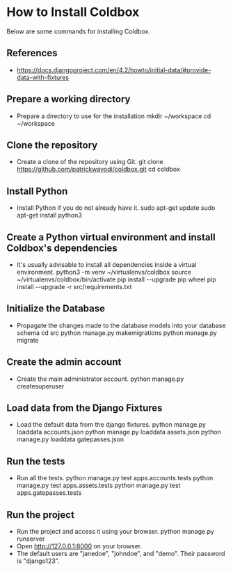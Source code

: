 How to Install Coldbox
======================


Below are some commands for installing Coldbox.


## References

* https://docs.djangoproject.com/en/4.2/howto/initial-data/#provide-data-with-fixtures


## Prepare a working directory

* Prepare a directory to use for the installation
      mkdir ~/workspace
      cd ~/workspace


## Clone the repository

* Create a clone of the repository using Git.
      git clone https://github.com/patrickwayodi/coldbox.git
      cd coldbox


## Install Python

* Install Python if you do not already have it.
      sudo apt-get update
      sudo apt-get install python3


## Create a Python virtual environment and install Coldbox's dependencies

* It's usually advisable to install all dependencies inside a virtual environment.
      python3 -m venv ~/virtualenvs/coldbox
      source ~/virtualenvs/coldbox/bin/activate
      pip install --upgrade pip wheel
      pip install --upgrade -r src/requirements.txt


## Initialize the Database

* Propagate the changes made to the database models into your database schema
      cd src
      python manage.py makemigrations
      python manage.py migrate


## Create the admin account

* Create the main administrator account.
      python manage.py createsuperuser


## Load data from the Django Fixtures

* Load the default data from the django fixtures.
      python manage.py loaddata accounts.json
      python manage.py loaddata assets.json
      python manage.py loaddata gatepasses.json


## Run the tests

* Run all the tests.
      python manage.py test apps.accounts.tests
      python manage.py test apps.assets.tests
      python manage.py test apps.gatepasses.tests


## Run the project

* Run the project and access it using your browser.
      python manage.py runserver
* Open http://127.0.0.1:8000 on your browser.
* The default users are "janedoe", "johndoe", and "demo". Their password is "django123".
